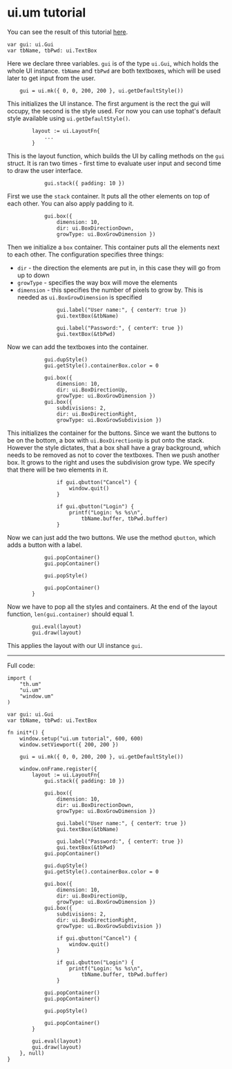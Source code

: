 # ui.um tutorial

You can see the result of this tutorial
[here](https://tophat2d.dev/examples/ui).

```
var gui: ui.Gui
var tbName, tbPwd: ui.TextBox
```

Here we declare three variables. `gui` is of the type `ui.Gui`, which holds the
whole UI instance. `tbName` and `tbPwd` are both textboxes, which will be used
later to get input from the user.

```
	gui = ui.mk({ 0, 0, 200, 200 }, ui.getDefaultStyle())
```

This initializes the UI instance. The first argument is the rect the gui will
occupy, the second is the style used. For now you can use tophat's default
style available using `ui.getDefaultStyle()`.

```
		layout := ui.LayoutFn{
            ...
		}
```

This is the layout function, which builds the UI by calling methods on the
`gui` struct. It is ran two times - first time to evaluate user input and
second time to draw the user interface.

```
			gui.stack({ padding: 10 })
```

First we use the `stack` container. It puts all the other elements on top of
each other. You can also apply padding to it.

```
			gui.box({
				dimension: 10,
				dir: ui.BoxDirectionDown,
				growType: ui.BoxGrowDimension })
```

Then we initialize a `box` container. This container puts all the elements next
to each other. The configuration specifies three things:

* `dir` - the direction the elements are put in, in this case they will go from
  up to down
* `growType` - specifies the way box will move the elements
* `dimension` - this specifies the number of pixels to grow by. This is needed
  as `ui.BoxGrowDimension` is specified

```
				gui.label("User name:", { centerY: true })
				gui.textBox(&tbName)

				gui.label("Password:", { centerY: true })
				gui.textBox(&tbPwd)
```

Now we can add the textboxes into the container.

```
			gui.dupStyle()
			gui.getStyle().containerBox.color = 0

			gui.box({
				dimension: 10,
				dir: ui.BoxDirectionUp,
				growType: ui.BoxGrowDimension })
			gui.box({
				subdivisions: 2,
				dir: ui.BoxDirectionRight,
				growType: ui.BoxGrowSubdivision })
```

This initializes the container for the buttons. Since we want the buttons to be
on the bottom, a box with `ui.BoxDirectionUp` is put onto the stack. However
the style dictates, that a box shall have a gray background, which needs to be
removed as not to cover the textboxes. Then we push another box. It grows to
the right and uses the subdivision grow type. We specify that there will be two
elements in it.

```
				if gui.qbutton("Cancel") {
					window.quit()
				}

				if gui.qbutton("Login") {
					printf("Login: %s %s\n",
						tbName.buffer, tbPwd.buffer)
				}
```

Now we can just add the two buttons. We use the method `qbutton`, which adds a
button with a label.


```
			gui.popContainer()
			gui.popContainer()

			gui.popStyle()

			gui.popContainer()
		}
```

Now we have to pop all the styles and containers. At the end of the layout
function, `len(gui.container)` should equal 1.

```
		gui.eval(layout)
		gui.draw(layout)
```

This applies the layout with our UI instance `gui`.

* * *

Full code:

```
import (
	"th.um"
	"ui.um"
	"window.um"
)

var gui: ui.Gui
var tbName, tbPwd: ui.TextBox

fn init*() {
	window.setup("ui.um tutorial", 600, 600)
	window.setViewport({ 200, 200 })

	gui = ui.mk({ 0, 0, 200, 200 }, ui.getDefaultStyle())

	window.onFrame.register({
		layout := ui.LayoutFn{
			gui.stack({ padding: 10 })

			gui.box({
				dimension: 10,
				dir: ui.BoxDirectionDown,
				growType: ui.BoxGrowDimension })

				gui.label("User name:", { centerY: true })
				gui.textBox(&tbName)

				gui.label("Password:", { centerY: true })
				gui.textBox(&tbPwd)
			gui.popContainer()

			gui.dupStyle()
			gui.getStyle().containerBox.color = 0

			gui.box({
				dimension: 10,
				dir: ui.BoxDirectionUp,
				growType: ui.BoxGrowDimension })
			gui.box({
				subdivisions: 2,
				dir: ui.BoxDirectionRight,
				growType: ui.BoxGrowSubdivision })

				if gui.qbutton("Cancel") {
					window.quit()
				}

				if gui.qbutton("Login") {
					printf("Login: %s %s\n",
						tbName.buffer, tbPwd.buffer)
				}

			gui.popContainer()
			gui.popContainer()

			gui.popStyle()

			gui.popContainer()
		}
		
		gui.eval(layout)
		gui.draw(layout)
	}, null)
}
```
